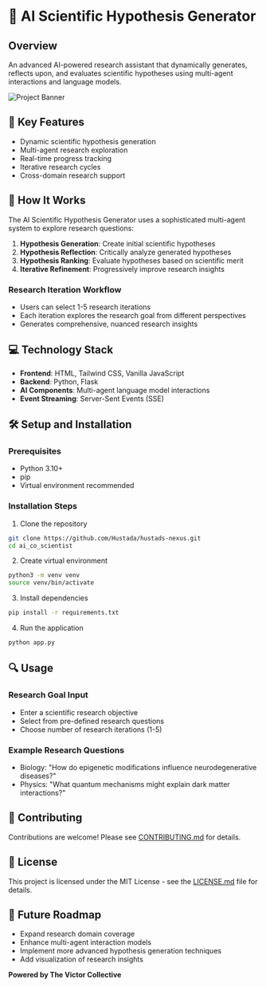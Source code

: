 # 🧠 AI Scientific Hypothesis Generator

## Overview
An advanced AI-powered research assistant that dynamically generates, reflects upon, and evaluates scientific hypotheses using multi-agent interactions and language models.

![Project Banner](docs/banner.png)

## 🚀 Key Features
- Dynamic scientific hypothesis generation
- Multi-agent research exploration
- Real-time progress tracking
- Iterative research cycles
- Cross-domain research support

## 🔬 How It Works
The AI Scientific Hypothesis Generator uses a sophisticated multi-agent system to explore research questions:

1. **Hypothesis Generation**: Create initial scientific hypotheses
2. **Hypothesis Reflection**: Critically analyze generated hypotheses
3. **Hypothesis Ranking**: Evaluate hypotheses based on scientific merit
4. **Iterative Refinement**: Progressively improve research insights

### Research Iteration Workflow
- Users can select 1-5 research iterations
- Each iteration explores the research goal from different perspectives
- Generates comprehensive, nuanced research insights

## 💻 Technology Stack
- **Frontend**: HTML, Tailwind CSS, Vanilla JavaScript
- **Backend**: Python, Flask
- **AI Components**: Multi-agent language model interactions
- **Event Streaming**: Server-Sent Events (SSE)

## 🛠 Setup and Installation

### Prerequisites
- Python 3.10+
- pip
- Virtual environment recommended

### Installation Steps
1. Clone the repository
```bash
git clone https://github.com/Hustada/hustads-nexus.git
cd ai_co_scientist
```

2. Create virtual environment
```bash
python3 -m venv venv
source venv/bin/activate
```

3. Install dependencies
```bash
pip install -r requirements.txt
```

4. Run the application
```bash
python app.py
```

## 🔍 Usage

### Research Goal Input
- Enter a scientific research objective
- Select from pre-defined research questions
- Choose number of research iterations (1-5)

### Example Research Questions
- Biology: "How do epigenetic modifications influence neurodegenerative diseases?"
- Physics: "What quantum mechanisms might explain dark matter interactions?"

## 🌟 Contributing
Contributions are welcome! Please see [CONTRIBUTING.md](CONTRIBUTING.md) for details.

## 📄 License
This project is licensed under the MIT License - see the [LICENSE.md](LICENSE.md) file for details.

## 🔮 Future Roadmap
- Expand research domain coverage
- Enhance multi-agent interaction models
- Implement more advanced hypothesis generation techniques
- Add visualization of research insights


**Powered by The Victor Collective**
